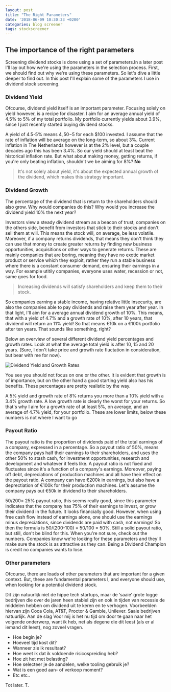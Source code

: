 ```yaml
---
layout: post
title: "The Right Parameters"
date: '2018-06-09 10:30:33 +0200'
categories: blog screener
tags: stockscreener
---
```


## The importance of the right parameters

Screening dividend stocks is done using a set of parameters.In a later post I'll lay out how we're using the parameters in the selection process. First, we should find out why we're using these parameters. So let's dive a little deeper to find out. In this post I'll explain some of the parameters I use in dividend stock screening.

### Dividend Yield

Ofcourse, dividend yield itself is an important parameter. Focusing solely on yield however, is a recipe for disaster. 
I aim for an average annual yield of 4.5% to 5% of my total portfolio. My portfolio currently yields about 3.9%, since I just recently started buying dividend stocks. 

A yield of 4.5-5% means $4,50-$5 for each $100 invested. I assume that the rate of inflation will be average on the long-term, so about 3%. Current inflation in The Netherlands however is at the 2% level, but a couple decades ago this has been 3.4%. So our yield should at least beat the historical inflation rate. But what about making money, getting returns, if you're only beating inflation, shouldn't we be aiming for 8%? 
**No**

>It's not solely about yield, it's about the expected annual growth of the dividend, which makes this strategy important.

### Dividend Growth

The percentage of the dividend that is return to the shareholders should also grow. Why would companies do this? Why would you increase the dividend yield 10% the next year?

Investors view a steady dividend stream as a beacon of trust, companies on the others side, benefit from investors that stick to their stocks and don't sell them at will. This means the stock will, on average, be less volatile. Moreover, if a company returns dividends, that means they don't think they can use that money to create greater returns by finding new business opportunities, acquisitions or other ways to generate returns. These are mainly companies that are boring, meaning they have no exotic market product or service which they exploit, rather they run a stable business where there is a constant consumer demand, ensuring their earnings in a way. For example utitily companies, everyone uses water, recession or not, same goes for food.

>Increasing dividends will satisfy shareholders and keep them to their stock.

So companies earning a stable income, having relative little insecurity, are also the companies able to pay dividends and raise them year after year. In that light, I'll aim for a average annual dividend growth of 10%. This means, that with a yield of 4.7% and a growth rate of 10%, after 10 years, that dividend will return an 11% yield! So that means €10k on a €100k portfolio after ten years. That sounds like something, right?

Below an overview of several different dividend yield percentages and growth rates. Look at what the average total yield is after 10, 15 and 20 years. (Sure, I don't take price and growth rate fluctation in consideration, but bear with me for now). 

![Dividend Yield and Growth Rates]({{site.url}}/yield-growth-rates.png)

You see you should not focus on one or the other. It is evident that growth is of importance, but on the other hand a good starting yield also has his benefits. These percentages are pretty realistic by the way.

A 5% yield and growth rate of 8% returns you more than a 10% yield with a 3.4% growth rate. A low growth rate is clearly the worst for your returns. So that's why I aim for a growth rate of at least 5%, on average, and an average of 4.7% yield, for your portfolio. These are lower limits, below these numbers is not where I want to go

### Payout Ratio

The payout ratio is the proportion of dividends paid of the total earnings of a company, expressed in a percentage. So a payout ratio of 50%, means the company pays half their earnings to their shareholders, and uses the other 50% to stash cash, for investment opportunities, research and development and whatever it feels like.
A payout ratio is not fixed and fluctuates since it's a function of a company's earnings. Moreover, paying off debt, depreciations of production machines and all have their effect on the payout ratio. A company can have €200k in earnings, but also have a deprectiation of €100k for their production machines. Let's assume the company pays out €50k in dividend to their shareholders.

50/200= 25% payout ratio, this seems really good, since this parameter indicates that the company has 75% of their earnings to invest, or grow their dividend in the future. It looks financially good. However, when using free cash flow instead of earnings alone, one should use the earnings minus depreciations, since dividends are paid with cash, not earnings!
So then the formula is 50/(200-100) = 50/100 = 50%. Still a solid payout ratio, but still, don't be blind for this. When you're not sure, check out the numbers. Companies know we're looking for these parameters and they'll make sure the stock is as attractive as they can. Being a Dividend Champion is credit no companies wants to lose.

### Other parameters

Ofcourse, there are loads of other parameters that are important for a given context. But, these are fundamental parameters I, and everyone should use, when looking for a potential dividend stock.

Dit zijn natuurlijk niet de hippe tech startups, maar de ‘saaie’ grote logge bedrijven die over de jaren heen stabiel zijn en ook in tijden van recessie de middelen hebben om dividend uit te keren en te verhogen. Voorbeelden hiervan zijn Coca Cola, AT&T, Proctor & Gamble, Unilever. Saaie bedrijven natuurlijk. 
Aan de slag
Voor mij is het nu tijd om door te gaan naar het volgende onderwerp, want ik heb, net als degene die dit leest (als er al iemand dit leest), nog zoveel vragen.
* Hoe begin je?
* Hoeveel tijd kost dit?
* Wanneer zie ik resultaat?
* Hoe weet ik dat ik voldoende risicospreiding heb?
* Hoe zit het met belasting?
* Hoe selecteer je de aandelen, welke tooling gebruik je?
* Wat is een goed aan- of verkoop moment?
* Etc etc..

Tot later.
T.










 
